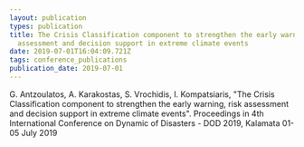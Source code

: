 ```yaml
---
layout: publication
types: publication
title: The Crisis Classification component to strengthen the early warning, risk
  assessment and decision support in extreme climate events
date: 2019-07-01T16:04:09.721Z
tags: conference_publications
publication_date: 2019-07-01
---
```

G. Antzoulatos, A. Karakostas, S. Vrochidis, I. Kompatsiaris, "The Crisis Classification component to strengthen the early warning, risk assessment and decision support in extreme climate events". Proceedings in 4th International Conference on Dynamic of Disasters - DOD 2019, Kalamata 01-05 July 2019